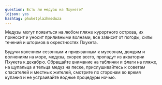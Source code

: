 ```yaml
---
question: Есть ли медузы на Пхукете?
ldjson: yes
hashtag: phuketplazhmeduza
---
```



Медузы могут появиться на любом пляже курортного острова, их приносит и уносит приливными волнами, все зависит от погоды, силы течений и штормов в окрестностях Пхукета. 

Будучи явлением сезонным и привязанным к муссонам, дождям и волнениям на море, медузы, скорее всего, пропадут из акватории Пхукета к декабрю. Обращайте внимание на таблички и флаги на пляже, на щупальца и тельца медуз на песке, прислушивайтесь к советам спасателей и местных жителей, смотрите по сторонам во время купания и не устраивайте водные процедуры ночью. 
